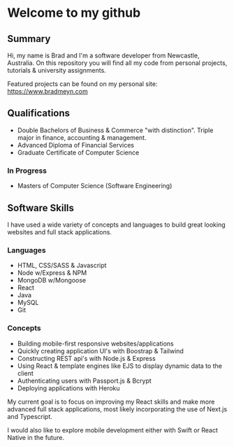 # Welcome to my github

## Summary

Hi, my name is Brad and I'm a software developer from Newcastle, Australia. On this repository you will find all my code from personal projects, tutorials & university assignments. 

Featured projects can be found on my personal site: https://www.bradmeyn.com

## Qualifications

- Double Bachelors of Business & Commerce "with distinction". Triple major in finance, accounting & management.
- Advanced Diploma of Financial Services
- Graduate Certificate of Computer Science

### In Progress
- Masters of Computer Science (Software Engineering)

## Software Skills

I have used a wide variety of concepts and languages to build great looking websites and full stack applications.

### Languages

- HTML, CSS/SASS & Javascript
- Node w/Express & NPM
- MongoDB w/Mongoose
- React
- Java
- MySQL
- Git

### Concepts
- Building mobile-first responsive websites/applications
- Quickly creating application UI's with Boostrap & Tailwind
- Constructing REST api's with Node.js & Express
- Using React & template engines like EJS to display dynamic data to the client
- Authenticating users with Passport.js & Bcrypt
- Deploying applications with Heroku

My current goal is to focus on improving my React skills and make more advanced full stack applications, most likely incorporating the use of Next.js and Typescript. 

I would also like to explore mobile development either with Swift or React Native in the future.

